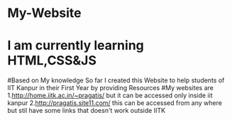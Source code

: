 # My-Website
# I am currently learning HTML,CSS&JS 
#Based on My knowledge So far I created this Website to help students of IIT Kanpur in their First Year by providing Resources
#My websites are 1.http://home.iitk.ac.in/~pragatis/ but it can be accessed only inside iit kanpur
                 2.http://pragatis.site11.com/ this can be accessed from any where but stil have some links that doesn't work outside IITK
                 
